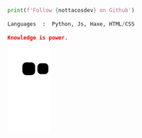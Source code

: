 ```python
print(f'Follow {nottacosdev} on Github')
```

```python
Languages  :  Python, Js, Haxe, HTML/CSS
```

```json
Knowledge is power.
```

<img src="https://github.com/NotTacosdev/NotTacosdev/blob/output/github-contribution-grid-snake.svg" alt="snake"></a>
